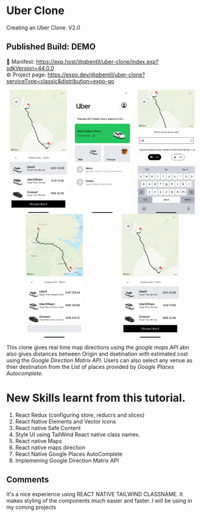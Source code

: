 # Uber Clone
Creating an Uber Clone. V2.0
## Published Build:  DEMO

📝  Manifest: https://exp.host/@qbentil/uber-clone/index.exp?sdkVersion=44.0.0 <br />
⚙️   Project page: https://expo.dev/@qbentil/uber-clone?serviceType=classic&distribution=expo-go 

<div style = "display:flex; flex-direction: row; flex-wrap: wrap;justify-content: space-around;">
    <img src = "./assets/1.jpg"  style = "width: 150px"/>
    <img src = "./assets/2.jpg"  style = "width: 150px"/>
    <img src = "./assets/3.jpg"  style = "width: 150px"/>
    <img src = "./assets/4.jpg"  style = "width: 150px"/>
    <img src = "./assets/5.jpg"  style = "width: 150px"/>
</div>

This clone gives real time map directions using the *google maps API* abn also gives distances between Origin and dsetination with estimated cost using the *Google Direction Matrix API*. Users can also select any venue as thier destination from the List of places provided by *Google Places Autocomplete.*

# New Skills learnt from this tutorial.
1. React Redux (configuring store, reducrs and slices)
2. React Native Elements and Vector Icons
3. React native Safe Content
4. Style UI using TailWind React native class names.
5. React native Maps
6. React native maps direction
7. React Native Google Places AutoComplete 
8. Implemening Google Direction Matrix API


## **Comments**
It's a nice experience using REACT NATIVE TAILWIND CLASSNAME. 
It makes styling of the components much easier and faster. I will be using in my coming projects